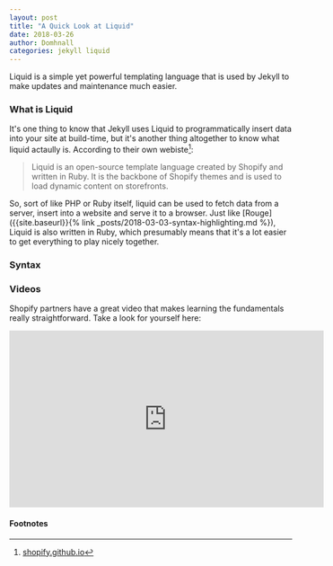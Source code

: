 ```yaml
---
layout: post
title: "A Quick Look at Liquid"
date: 2018-03-26
author: Domhnall
categories: jekyll liquid
---
```


Liquid is a simple yet powerful templating language that is used by Jekyll to make updates and maintenance much easier.

### What is Liquid

It's one thing to know that Jekyll uses Liquid to programmatically insert data into your site at build-time, but it's another thing altogether to know what liquid actaully is. According to their own webiste[^liquid]:

>Liquid is an open-source template language created by Shopify and written in Ruby. 
>It is the backbone of Shopify themes and is used to load dynamic content on storefronts.

So, sort of like PHP or Ruby itself, liquid can be used to fetch data from a server, insert into a website and serve it to a  browser. Just like [Rouge]({{site.baseurl}}{% link _posts/2018-03-03-syntax-highlighting.md %}), Liquid is also written in Ruby, which presumably means that it's a lot easier to get everything to play nicely together.

### Syntax

### Videos

Shopify partners have a great video that makes learning the fundamentals really straightforward. Take a look for yourself here:

<iframe width="560" height="315" src="https://www.youtube.com/embed/-ihFPNcSkT4" frameborder="0" allow="autoplay; encrypted-media" allowfullscreen></iframe>


#### Footnotes

[^liquid]:[shopify.github.io](http://shopify.github.io/liquid/)